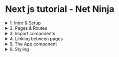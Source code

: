 # Next js tutorial - Net Ninja
<details>
<summary>1. Intro & Setup</summary>

- ```npx create-next-app app-name```
</details>

<details>
<summary>2. Pages & Routes</summary>

- Routing is done automatically by Next, mirroring the file structure in the project.
- Each page is a react component inside the ```pages``` folder.
- Subfolders also are mirrored as routes in the application.
- ```index.js``` files are the default page for any given route/subfolder.

</details>

<details>
<summary>3. Import components</summary>
  
- Import syntax is the same as React:

~~~jsx
import Component from "../components/Component"
~~~
</details>

<details>
<summary>4. Linking between pages</summary>

- Client-side navigation is done throught the ```Link``` component and it runs on the browser. Different pages are loaded via JavaScript, instead of HTTP requests, resulting in a much quicker loading time.

~~~jsx
import Link from "next/link"
<Link href="/about">
    <h1>About</h1>
</Link>
~~~

- ```href``` values in a ```Link``` component correspond to its route, which follow the routing rules as seen in [2].

- **Code-splitting & pre-fetching**: By default, Next code-splits the application, so that only the JavaScript needed for the current page is served from the server. You can see it in action at ```Inspect > Network```. At production, Next also will pre-fetch any code needed for the current page in the background, decreasing its loading time. See more at https://web.dev/route-prefetching-in-nextjs/.

</details>

<details>
<summary>5. The App component</summary>

- In ```_app.js```, the ```App``` component takes as an argument the corresponding component of the current page (located at the ```pages``` folder, as seen in [2]).

~~~jsx
// @ _app.js
export default function App({ Component, pageProps }) {
  return (<Component {...pageProps} />)
}
~~~

- **Tip: Adding a Layout to all pages**

~~~jsx
// @ Layout.js
export default function Layout({ children }) {
  return (<>
    <Navbar/>
    {children}
    <Footer/>
  </>)
}
~~~

~~~jsx
// @ _app.js
export default function App({ Component, pageProps }) {
  return (<Layout><Component {...pageProps} /></Layout>)
}
~~~

~~~jsx
// @ index.js || someotherpage.js
export default function HomeOrSomeOtherName() {
  return (<Stuff/>)
}
~~~
</details>

<details>
<summary>6. Styling</summary>

- ***Global style sheet:***

~~~jsx
// @ _app.js
import '@/styles/globals.css'

export default function App({ Component, pageProps }) {
  return <Component {...pageProps} />
}
~~~

- ***Regular imports***

~~~javascript
import 'folder/file.css'

export default function _() {
  return </>
}
~~~

- ***CSS modules***

A CSS Module is a CSS file in which all class names are scoped locally by default.
See more at https://github.com/css-modules/css-modules.

~~~css
/* @ folder1/Component.module.css */
Style1{...}
Style2{...}
Style3{...}
~~~

~~~jsx
// @ folder2/Component.js
import styles from "folder1/Component.module.css"
export default function Component (){
    return(<>
        <div ClassName={styles.Style1}>Style 1</div>
        <div ClassName={styles.Style2}>Style 2</div>
        <div ClassName={styles.Style3}>Style 3</div>
        </>)
}
~~~

Once the component is rendered, the corresponding HTML element's name mirrors the file structure, followed by a random suffix. This way, you can safely repeat naming conventions without generating conflict in the final CSS file.

~~~html
<!-- Rendered HTML -->
<div class="Component_Style1_1Ecsu"/>
<div class="Component_Style2_4kYos"/>
<div class="Component_Style3_8i0mq"/>
~~~

~~~css
/* Rendered CSS */
Component_Style1_1Ecsu{...}
Component_Style2_4kYos{...}
Component_Style3_8i0mq{...}
~~~

*(!) Pure elements cannot be targeted in module-based CSS. To target pure elements, you will need to use a global stylesheet or a regular import.*
</details>